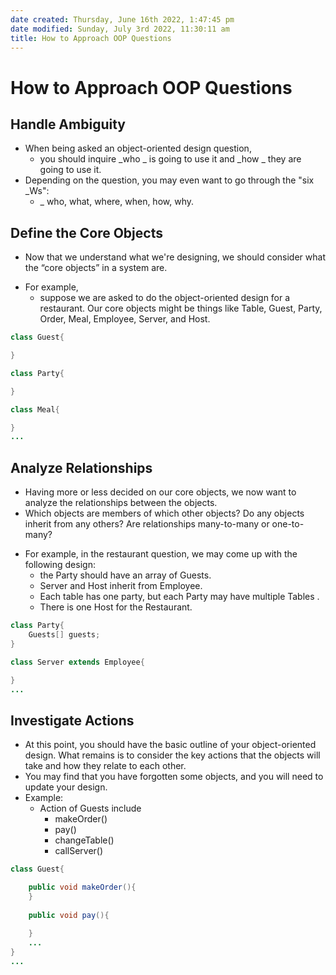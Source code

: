 ```yaml
---
date created: Thursday, June 16th 2022, 1:47:45 pm
date modified: Sunday, July 3rd 2022, 11:30:11 am
title: How to Approach OOP Questions
---
```


# How to Approach OOP Questions

## Handle Ambiguity

- When being asked an object-oriented design question,
	- you should inquire _who _ is going to use it and _how _ they are going to use it.
- Depending on the question, you may even want to go through the "six _Ws":
	- _ who, what, where, when, how, why.

## Define the Core Objects

- Now that we understand what we're designing, we should consider what the “core objects” in a system are.
* For example,
	* suppose we are asked to do the object-oriented design for a restaurant. Our core objects might be things like Table, Guest, Party, Order, Meal, Employee, Server, and Host.

```java
class Guest{

}

class Party{

}

class Meal{

}
...
```

## Analyze Relationships

- Having more or less decided on our core objects, we now want to analyze the relationships between the objects.
- Which objects are members of which other objects? Do any objects inherit from any others? Are relationships many-to-many or one-to-many?
* For example, in the restaurant question, we may come up with the following design:
	* the Party should have an array of Guests.
	* Server and Host inherit from Employee.
	* Each table has one party, but each Party may have multiple Tables .
	* There is one Host for the Restaurant.

```java
class Party{
	Guests[] guests;
}

class Server extends Employee{

}
...
```

## Investigate Actions

- At this point, you should have the basic outline of your object-oriented design. What remains is to consider the key actions that the objects will take and how they relate to each other.
- You may find that you have forgotten some objects, and you will need to update your design.
- Example:
	- Action of Guests include
		- makeOrder()
		- pay()
		- changeTable()
		- callServer()

```java
class Guest{

	public void makeOrder(){
	}
	
	public void pay(){
	
	}
	...
}
...
```
